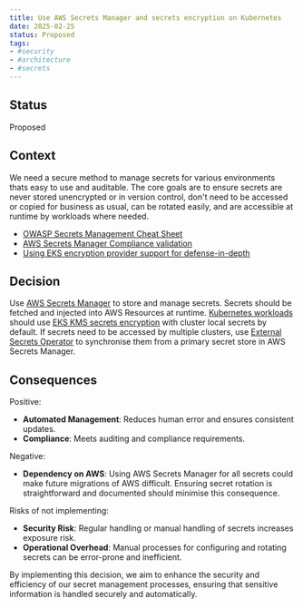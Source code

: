 ```yaml
---
title: Use AWS Secrets Manager and secrets encryption on Kubernetes
date: 2025-02-25
status: Proposed
tags:
- #security
- #architecture
- #secrets
---
```


## Status

Proposed

## Context

We need a secure method to manage secrets for various environments thats easy to use and auditable. The core goals are to ensure secrets are never stored unencrypted or in version control, don't need to be accessed or copied for business as usual, can be rotated easily, and are accessible at runtime by workloads where needed.

- [OWASP Secrets Management Cheat Sheet](https://cheatsheetseries.owasp.org/cheatsheets/Secrets_Management_Cheat_Sheet.html)
- [AWS Secrets Manager Compliance validation](https://docs.aws.amazon.com/secretsmanager/latest/userguide/secretsmanager-compliance.html)
- [Using EKS encryption provider support for defense-in-depth](https://aws.amazon.com/blogs/containers/using-eks-encryption-provider-support-for-defense-in-depth/)

## Decision

Use [AWS Secrets Manager](https://docs.aws.amazon.com/secretsmanager/latest/userguide/intro.html) to store and manage secrets. Secrets should be fetched and injected into AWS Resources at runtime. [Kubernetes workloads](../operations/002-workloads.md) should use [EKS KMS secrets encryption](https://docs.aws.amazon.com/eks/latest/userguide/enable-kms.html) with cluster local secrets by default. If secrets need to be accessed by multiple clusters, use [External Secrets Operator](https://external-secrets.io/latest/) to synchronise them from a primary secret store in AWS Secrets Manager.

## Consequences

Positive:

- **Automated Management**: Reduces human error and ensures consistent updates.
- **Compliance**: Meets auditing and compliance requirements.

Negative:

- **Dependency on AWS**: Using AWS Secrets Manager for all secrets could make future migrations of AWS difficult. Ensuring secret rotation is straightforward and documented should minimise this consequence.

Risks of not implementing:

- **Security Risk**: Regular handling or manual handling of secrets increases exposure risk.
- **Operational Overhead**: Manual processes for configuring and rotating secrets can be error-prone and inefficient.

By implementing this decision, we aim to enhance the security and efficiency of our secret management processes, ensuring that sensitive information is handled securely and automatically.
